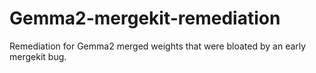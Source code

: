 # Gemma2-mergekit-remediation
Remediation for Gemma2 merged weights that were bloated by an early mergekit bug.
